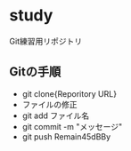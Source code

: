 # study
Git練習用リポジトリ

## Gitの手順

- git clone{Reporitory URL}
- ファイルの修正
- git add ファイル名
- git commit -m "メッセージ"
- git push
Remain45dBBy
